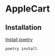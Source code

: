 # AppleCart


## Installation

[Install poetry](https://python-poetry.org/docs/master/#installing-with-the-official-installer)

```sh
poetry install
```

